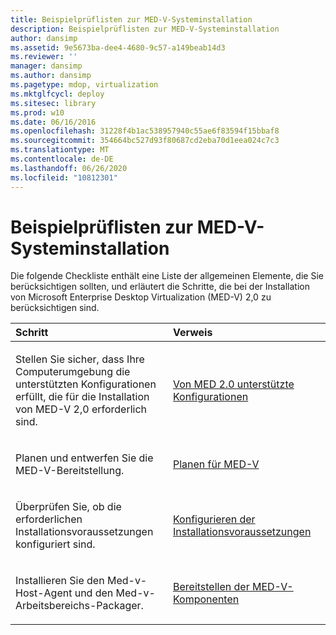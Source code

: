 ```yaml
---
title: Beispielprüflisten zur MED-V-Systeminstallation
description: Beispielprüflisten zur MED-V-Systeminstallation
author: dansimp
ms.assetid: 9e5673ba-dee4-4680-9c57-a149beab14d3
ms.reviewer: ''
manager: dansimp
ms.author: dansimp
ms.pagetype: mdop, virtualization
ms.mktglfcycl: deploy
ms.sitesec: library
ms.prod: w10
ms.date: 06/16/2016
ms.openlocfilehash: 31228f4b1ac538957940c55ae6f83594f15bbaf8
ms.sourcegitcommit: 354664bc527d93f80687cd2eba70d1eea024c7c3
ms.translationtype: MT
ms.contentlocale: de-DE
ms.lasthandoff: 06/26/2020
ms.locfileid: "10812301"
---
```

# Beispielprüflisten zur MED-V-Systeminstallation


Die folgende Checkliste enthält eine Liste der allgemeinen Elemente, die Sie berücksichtigen sollten, und erläutert die Schritte, die bei der Installation von Microsoft Enterprise Desktop Virtualization (MED-V) 2,0 zu berücksichtigen sind.

<table>
<colgroup>
<col width="50%" />
<col width="50%" />
</colgroup>
<thead>
<tr class="header">
<th align="left">Schritt</th>
<th align="left">Verweis</th>
</tr>
</thead>
<tbody>
<tr class="odd">
<td align="left"><p>Stellen Sie sicher, dass Ihre Computerumgebung die unterstützten Konfigurationen erfüllt, die für die Installation von MED-V 2,0 erforderlich sind.</p></td>
<td align="left"><p><a href="med-v-20-supported-configurations.md" data-raw-source="[MED-V 2.0 Supported Configurations](med-v-20-supported-configurations.md)">Von MED 2.0 unterstützte Konfigurationen</a></p></td>
</tr>
<tr class="even">
<td align="left"><p>Planen und entwerfen Sie die MED-V-Bereitstellung.</p></td>
<td align="left"><p><a href="planning-for-med-v.md" data-raw-source="[Planning for MED-V](planning-for-med-v.md)">Planen für MED-V</a></p></td>
</tr>
<tr class="odd">
<td align="left"><p>Überprüfen Sie, ob die erforderlichen Installationsvoraussetzungen konfiguriert sind.</p></td>
<td align="left"><p><a href="configure-installation-prerequisites.md" data-raw-source="[Configure Installation Prerequisites](configure-installation-prerequisites.md)">Konfigurieren der Installationsvoraussetzungen</a></p></td>
</tr>
<tr class="even">
<td align="left"><p>Installieren Sie den Med-v-Host-Agent und den Med-v-Arbeitsbereichs-Packager.</p></td>
<td align="left"><p><a href="deploy-the-med-v-components.md" data-raw-source="[Deploy the MED-V Components](deploy-the-med-v-components.md)">Bereitstellen der MED-V-Komponenten</a></p></td>
</tr>
</tbody>
</table>

 

 

 






